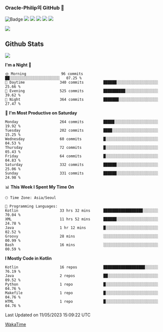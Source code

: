 ### Oracle-Philip의 GitHub 👋

![Badge](http://img.shields.io/badge/-Java-black?style=flat-square)
<img src="https://img.shields.io/badge/ -Kotlin-black?style=flat-square&logo=Kotlin&logoColor=#7F52FF"/></a>
<img src="https://img.shields.io/badge/ -Dart-black?style=flat-square&logo=Dart&logoColor=#0175C2"/></a>
<img src="https://img.shields.io/badge/ -Android-black?style=flat-square&logo=Android&logoColor=#3DDC84"/></a>
<img src="https://img.shields.io/badge/ -Flutter-black?style=flat-square&logo=Flutter&logoColor=#02569B"/></a>
<img src="https://img.shields.io/badge/ -Firebase-black?style=flat-square&logo=Firebase&logoColor=#FFCA28"/></a>

<img src="https://img.shields.io/badge/ -BLE-black?style=flat-square&logo=Bluetooth&logoColor=#0082FC"/></a>

<!--
<img src="https://img.shields.io/badge/ -STM32F103-black?style=flat-square&logo=STMicroelectronics&logoColor=#03234B"/></a>
<img src="https://img.shields.io/badge/ -Qt-black?style=flat-square&logo=Qt&logoColor=#41CD52"/></a>
-->

<!--
![Badge](http://img.shields.io/badge/-Java-black?style=flat-square)
![Badge](http://img.shields.io/badge/-Koltin-black?style=flat-square)
![Badge](http://img.shields.io/badge/-Dart-black?style=flat-square)
![Badge](http://img.shields.io/badge/-Android-black?style=flat-square)
![Badge](http://img.shields.io/badge/-Flutter-black?style=flat-square)
![Badge](http://img.shields.io/badge/-Firebase-black?style=flat-square)
-->

## Github Stats  
<div align="left"><img src="https://github-readme-stats.vercel.app/api?username=Oracle-Philip&show_icons=true&count_private=true&hide_border=true" align="center" /></div>


<!--START_SECTION:waka-->
**I'm a Night 🦉** 

```text
🌞 Morning                96 commits          ██░░░░░░░░░░░░░░░░░░░░░░░   07.25 % 
🌆 Daytime                340 commits         ██████░░░░░░░░░░░░░░░░░░░   25.66 % 
🌃 Evening                525 commits         ██████████░░░░░░░░░░░░░░░   39.62 % 
🌙 Night                  364 commits         ███████░░░░░░░░░░░░░░░░░░   27.47 % 
```
📅 **I'm Most Productive on Saturday** 

```text
Monday                   264 commits         █████░░░░░░░░░░░░░░░░░░░░   19.92 % 
Tuesday                  202 commits         ████░░░░░░░░░░░░░░░░░░░░░   15.25 % 
Wednesday                60 commits          █░░░░░░░░░░░░░░░░░░░░░░░░   04.53 % 
Thursday                 72 commits          █░░░░░░░░░░░░░░░░░░░░░░░░   05.43 % 
Friday                   64 commits          █░░░░░░░░░░░░░░░░░░░░░░░░   04.83 % 
Saturday                 332 commits         ██████░░░░░░░░░░░░░░░░░░░   25.06 % 
Sunday                   331 commits         ██████░░░░░░░░░░░░░░░░░░░   24.98 % 
```


📊 **This Week I Spent My Time On** 

```text
🕑︎ Time Zone: Asia/Seoul

💬 Programming Languages: 
Kotlin                   33 hrs 32 mins      ██████████████████░░░░░░░   70.04 % 
XML                      11 hrs 52 mins      ██████░░░░░░░░░░░░░░░░░░░   24.78 % 
Java                     1 hr 12 mins        █░░░░░░░░░░░░░░░░░░░░░░░░   02.52 % 
Groovy                   28 mins             ░░░░░░░░░░░░░░░░░░░░░░░░░   00.99 % 
Bash                     16 mins             ░░░░░░░░░░░░░░░░░░░░░░░░░   00.59 % 
```

**I Mostly Code in Kotlin** 

```text
Kotlin                   16 repos            ███████████████████░░░░░░   76.19 % 
Java                     2 repos             ██░░░░░░░░░░░░░░░░░░░░░░░   09.52 % 
Python                   1 repo              █░░░░░░░░░░░░░░░░░░░░░░░░   04.76 % 
Makefile                 1 repo              █░░░░░░░░░░░░░░░░░░░░░░░░   04.76 % 
HTML                     1 repo              █░░░░░░░░░░░░░░░░░░░░░░░░   04.76 % 
```




 Last Updated on 11/05/2023 15:09:22 UTC
<!--END_SECTION:waka-->


<!--
**Oracle-Philip/Oracle-Philip** is a ✨ _special_ ✨ repository because its `README.md` (this file) appears on your GitHub profile.

Here are some ideas to get you started:

- 🔭 I’m currently working on ...
- 🌱 I’m currently learning ...
- 👯 I’m looking to collaborate on ...
- 🤔 I’m looking for help with ...
- 💬 Ask me about ...
- 📫 How to reach me: ...
- 😄 Pronouns: ...
- ⚡ Fun fact: ...
-->


[WakaTime](https://wakatime.com/dashboard)
